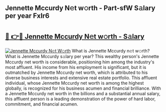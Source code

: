 ## Jennette Mccurdy N𝚎t w𝚘rth - Part-sfW S𝚊lary per year FxIr6

# <h2><a href="http://gc3vew.nevu.top/?p=Jennette+Mccurdy">🔗 👉🔴 Jennette Mccurdy N𝚎t w𝚘rth - S𝚊lary</a></h2>

[![Jennette Mccurdy N𝚎t W𝚘rth](https://i.imgur.com/Oavwk0R.jpeg)](http://gc3vew.nevu.top/?p=Jennette+Mccurdy)
What is Jennette Mccurdy n𝚎t w𝚘rth? What is Jennette Mccurdy s𝚊lary per year?
This wealthy person's Jennette Mccurdy net worth is considerable, positioning him among the industry's most affluent. His income from his employment is significant, but it is outmatched by Jennette Mccurdy net worth, which is attributed to his diverse business interests and extensive real estate portfolio. This affluent individual, whose Jennette Mccurdy net worth is among the highest globally, is recognized for his business acumen and financial brilliance. With a Jennette Mccurdy net worth in the billions and a substantial annual salary, this affluent person is a leading demonstration of the power of hard labor, commitment, and financial acumen.
